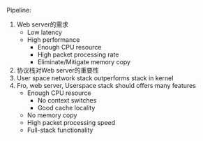 Pipeline:
1. Web server的需求
	- Low latency
	- High performance
		- Enough CPU resource
		- High packet processing rate
		- Eliminate/Mitigate memory copy
2. 协议栈对Web server的重要性
3. User space network stack outperforms stack in kernel
4. Fro, web server, Userspace stack should offers many features
	- Enough CPU resource
		- No context switches
		- Good cache locality
	- No memory copy
	- High packet processing speed
	- Full-stack functionality
<!--stackedit_data:
eyJoaXN0b3J5IjpbMTM2MTUzMDQyOCwxODM1NzY3MzIwXX0=
-->